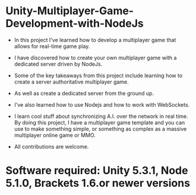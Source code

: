 # Unity-Multiplayer-Game-Development-with-NodeJs

- In this project I've learned how to develop a multiplayer game that allows for real-time game play.

- I have discovered how to create your own multiplayer game with a dedicated server driven by NodeJs. 

- Some of the key takeaways from this project include learning how to create a server authoritative multiplayer game. 

- As well as create a dedicated server from the ground up.

- I've  also learned how to use Nodejs and how to work with WebSockets. 

- I learn cool stuff about synchronizing A.I. over the network in real time. By doing this project, I have a multiplayer game template and you can use to make something simple, or something as complex as a massive multiplayer online game or MMO.

- All contributions are welcome.

# Software required: Unity 5.3.1, Node 5.1.0, Brackets 1.6.or newer versions
